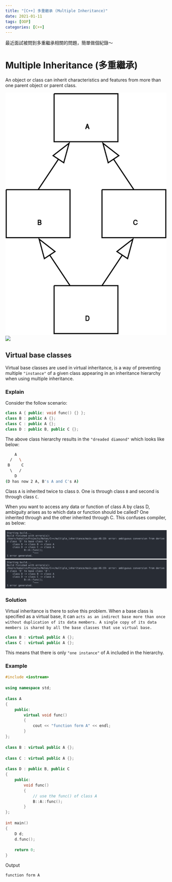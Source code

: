 ```yaml
---
title: "[C++] 多重繼承 (Multiple Inheritance)"
date: 2021-01-11
tags: [OOP]
categories: [C++]
---
```


最近面試被問到多重繼承相關的問題，簡單做個紀錄～

# Multiple Inheritance (多重繼承)

An object or class can inherit characteristics and features from more than one parent object or parent class.

![](./images/inheritance.png)
![](/my-blog/images/c++/inheritance.png)

## Virtual base classes

Virtual base classes are used in virtual inheritance, is a way of preventing multiple `"instance"` of a given class appearing in an inheritance hierarchy when using multiple inheritance.

### Explain

Consider the follow scenario:

```c++
class A { public: void func() {} };
class B : public A {};
class C : public A {};
class D : public B, public C {};
```

The above class hierarchy results in the `"dreaded diamond"` which looks like below:

```bash
    A
  /   \
 B     C
  \   /
    D
(D has now 2 A, B's A and C's A)
```

Class `A` is inherited twice to class `D`. One is through class `B` and second is through class `C`.


When you want to access any data or function of class A by class D, ambiguity arises as to which data or function should be called? One inherited through and the other inherited through C. This confuses compiler, as below:

![](./images/ambiguity.png)
![](/images/c++/ambiguity.png)

### Solution

Virtual inheritance is there to solve this problem. When a base class is specified as a virtual base, it can `acts as an indirect base more than once without duplication of its data members. A single copy of its data members is shared by all the base classes that use virtual base.`

```c++
class B : virtual public A {};
class C : virtual public A {};
```

This means that there is only `"one instance"` of A included in the hierarchy.

### Example

```c++
#include <iostream>

using namespace std;

class A
{
    public:
        virtual void func()
        {
            cout << "function form A" << endl;
        }
};

class B : virtual public A {};

class C : virtual public A {};

class D : public B, public C
{
    public:
        void func()
        {
            // use the func() of class A
            B::A::func();
        }
};

int main()
{
    D d;
    d.func();

    return 0;
}

```

Output

```
function form A
```
